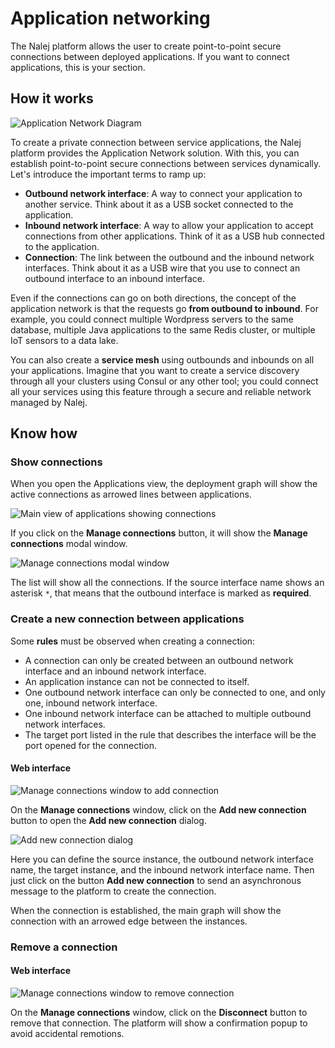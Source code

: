 # Application networking

The Nalej platform allows the user to create point-to-point secure connections between deployed applications. If you want to connect applications, this is your section.

## How it works

![Application Network Diagram](../../img/tutorial_appnet_functionality_diagram.png)

To create a private connection between service applications, the Nalej platform provides the Application Network solution. With this, you can establish point-to-point secure connections between services dynamically. Let's introduce the important terms to ramp up:

* **Outbound network interface**: A way to connect your application to another service. Think about it as a USB socket connected to the application.
* **Inbound network interface**: A way to allow your application to accept connections from other applications. Think of it as a USB hub connected to the application.
* **Connection**: The link between the outbound and the inbound network interfaces. Think about it as a USB wire that you use to connect an outbound interface to an inbound interface.

Even if the connections can go on both directions, the concept of the application network is that the requests go **from outbound to inbound**. For example, you could connect multiple Wordpress servers to the same database, multiple Java applications to the same Redis cluster, or multiple IoT sensors to a data lake. 

You can also create a **service mesh** using outbounds and inbounds on all your applications. Imagine that you want to create a service discovery through all your clusters using Consul or any other tool; you could connect all your services using this feature through a secure and reliable network managed by Nalej.

## Know how

### Show connections

When you open the Applications view, the deployment graph will show the active connections as arrowed lines between applications.

![Main view of applications showing connections](../../img/tutorial_appnet_main_page.png)

If you click on the **Manage connections** button, it will show the **Manage connections** modal window.

![Manage connections modal window](../../img/tutorial_appnet_manage_connections_list.png)

The list will show all the connections. If the source interface name shows an asterisk `*`, that means that the outbound interface is marked as **required**.

### Create a new connection between applications

Some **rules** must be observed when creating a connection:

* A connection can only be created between an outbound network interface and an inbound network interface.
* An application instance can not be connected to itself.
* One outbound network interface can only be connected to one, and only one, inbound network interface.
* One inbound network interface can be attached to multiple outbound network interfaces.
* The target port listed in the rule that describes the interface will be the port opened for the connection.

#### Web interface

![Manage connections window to add connection](../../img/tutorial_appnet_manage_connections_list_add.png)

On the **Manage connections** window, click on the **Add new connection** button to open the **Add new connection** dialog.

![Add new connection dialog](../../img/tutorial_appnet_add_connection.png)

Here you can define the source instance, the outbound network interface name, the target instance, and the inbound network interface name. Then just click on the button **Add new connection** to send an asynchronous message to the platform to create the connection.

When the connection is established, the main graph will show the connection with an arrowed edge between the instances.

### Remove a connection

#### Web interface

![Manage connections window to remove connection](../../img/tutorial_appnet_manage_connections_list_remove.png)

On the **Manage connections** window, click on the **Disconnect** button to remove that connection. The platform will show a confirmation popup to avoid accidental remotions.

